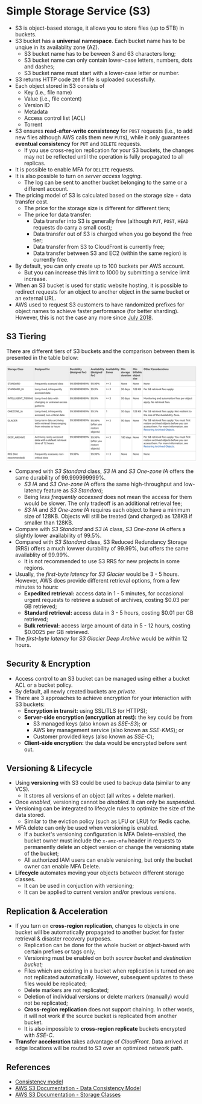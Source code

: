 # Simple Storage Service (S3)

- S3 is object-based storage, it allows you to store files (up to 5TB) in buckets.
- S3 bucket has a **universal namespace**. Each bucket name has to be unqiue in its availablity zone (AZ).
    - S3 bucket name has to be beween 3 and 63 characters long;
    - S3 bucket name can only contain lower-case letters, numbers, dots and dashes;
    - S3 bucket name must start with a lower-case letter or number.
- S3 returns HTTP code `200` if file is uploaded sucessfully.
- Each object stored in S3 consists of
    - Key (i.e., file name)
    - Value (i.e., file content)
    - Version ID
    - Metadata
    - Access control list (ACL)
    - Torrent
- S3 ensures **read-after-write consistency** for `POST` requests (i.e., to add new files although AWS calls them new `PUT`s), while it only guarantees **eventual consistency** for `PUT` and `DELETE` requests.
    - If you use cross-region replication for your S3 buckets, the changes may not be reflected until the operation is fully propagated to all replicas.
- It is possible to enable MFA for `DELETE` requests.
- It is also possible to turn on _server access logging_.
    - The log can be sent to another bucket belonging to the same or a different account.
- The pricing model of S3 is calculated based on the storage size + data transfer cost.
    - The price for the storage size is different for different tiers;
    - The price for data transfer:
        - Data transfer into S3 is generally free (although `PUT`, `POST`, `HEAD` requests do carry a small cost);
        - Data transfer out of S3 is charged when you go beyond the free tier;
        - Data transfer from S3 to CloudFront is currently free;
        - Data transfer between S3 and EC2 (within the same region) is currently free.
- By default, you can only create up to 100 buckets per AWS account.
    - But you can increase this limit to 1000 by submitting a service limit increase.
- When an S3 bucket is used for static website hosting, it is possible to redirect requests for an object to another object in the same bucket or an external URL.
- AWS used to request S3 customers to have randomized prefixes for object names to achieve faster performance (for better sharding). However, this is not the case any more since [July 2018](https://aws.amazon.com/about-aws/whats-new/2018/07/amazon-s3-announces-increased-request-rate-performance/?nc1=h_ls).

## S3 Tiering

There are different tiers of S3 buckets and the comparison between them is presented in the table below:

![S3 Storage Classes](../img/s3_classes.png)

- Compared with _S3 Standard_ class, _S3 IA_ and _S3 One-zone IA_ offers the same durability of 99.999999999%.
    - _S3 IA_ and _S3 One-zone IA_ offers the same high-throughput and low-latency feature as _S3 Standard_;
    - Being _less frequently accessed_ does not mean the access for them would be slower. The only tradeoff is an additional retrieval fee;
    - _S3 IA_ and _S3 One-zone IA_ requires each object to have a minimum size of 128KB. Objects will still be treated (and charged) as 128KB if smaller than 128KB.
- Compare with _S3 Standard_ and _S3 IA_ class, _S3 One-zone IA_ offers a slightly lower availability of 99.5%.
- Compared with _S3 Standard_ class, S3 Reduced Redundancy Storage (RRS) offers a much lowwer durability of 99.99%, but offers the same availablity of 99.99%.
    - It is not recommended to use S3 RRS for new projects in some regions.
- Usually, the _first-byte latency_ for _S3 Glacier_ would be 3 - 5 hours. However, AWS does provide different retrieval options, from a few minutes to hours:
    - **Expedited retrieval:** access data in 1 - 5 minutes, for occasional urgent requests to retrieve a subset of archives, costing $0.03 per GB retrieved;
    - **Standard retrieval:** access data in 3 - 5 hours, costing $0.01 per GB retrieved;
    - **Bulk retrieval:** access large amount of data in 5 - 12 hours, costing $0.0025 per GB retrieved.
- The _first-byte latency_ for _S3 Glacier Deep Archive_ would be within 12 hours.

## Security & Encryption

- Access control to an S3 bucket can be managed using either a bucket ACL or a bucket policy.
- By default, all newly created buckets are _private_.
- There are 3 approaches to achieve encryption for your interaction with S3 buckets:
    - **Encryption in transit:** using SSL/TLS (or HTTPS);
    - **Server-side encryption (encryption at rest):** the key could be from
        - S3 managed keys (also known as _SSE-S3_); or
        - AWS key management service (also known as _SSE-KMS_); or
        - Customer provided keys (also known as _SSE-C_);
    - **Client-side encryption:** the data would be encrypted before sent out.

## Versioning & Lifecycle

- Using **versioning** with S3 could be used to backup data (similar to any VCS).
    - It stores all versions of an object (all writes + delete marker).
- Once _enabled_, versioning cannot be _disabled_. It can only be _suspended_.
- Versioning can be integrated to lifecycle rules to optimize the size of the data stored.
    - Similar to the eviction policy (such as LFU or LRU) for Redis cache.
- MFA delete can only be used when versioning is enabled.
    - If a bucket's versioning configuration is MFA Delete–enabled, the bucket owner must include the `x-amz-mfa` header in requests to permanently delete an object version or change the versioning state of the bucket;
    - All authorized IAM users can enable versioning, but only the bucket owner can enable MFA Delete.
- **Lifecycle** automates moving your objects between different storage classes.
    - It can be used in conjuction with versioning;
    - It can be applied to current version and/or previous versions.

## Replication & Acceleration

- If you turn on **cross-region replication**, changes to objects in one bucket will be automatically propagated to another bucket for faster retrieval & disaster recovery purposes.
    - Replication can be done for the whole bucket or object-based with certain prefixes or tags only;
    - Versioning must be enabled on both _source bucket_ and _destination bucket_;
    - Files which are existing in a bucket when replication is turned on are not replicated automatically. However, subsequent updates to these files would be replicated;
    - Delete markers are not replicated;
    - Deletion of individual versions or delete markers (manually) would not be replicated;
    - **Cross-region replication** does not support chaining. In other words, it will not work if the source bucket is replicated from another bucket.
    - It is also impossible to **cross-region replicate** buckets encrypted with _SSE-C_.
- **Transfer acceleration** takes advantage of _CloudFront_. Data arrived at edge locations will be routed to S3 over an optimized network path.

## References

- [Consistency model](https://en.wikipedia.org/wiki/Consistency_model)
- [AWS S3 Documentation - Data Consistency Model](https://docs.aws.amazon.com/AmazonS3/latest/dev/Introduction.html#ConsistencyModel)
- [AWS S3 Documentation - Storage Classes](https://docs.aws.amazon.com/AmazonS3/latest/dev/storage-class-intro.html#sc-compare)
